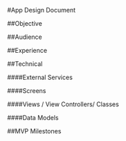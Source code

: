 #App Design Document


##Objective


##Audience


##Experience


##Technical

####External Services

####Screens

####Views / View Controllers/ Classes

####Data Models

##MVP Milestones